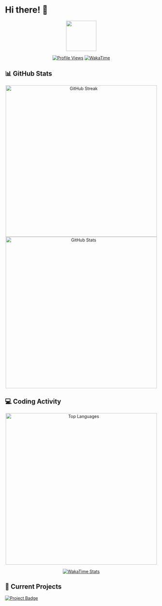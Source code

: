 # Hi there! 👋

<div align="center">
  <img src="https://media.giphy.com/media/M9gbBd9nbDrOTu1Mqx/giphy.gif" width="100"/>
  
  [![Profile Views](https://komarev.com/ghpvc/?username=wryuin&color=blue&label=Profile+Views)](https://github.com/wryuin)
  [![WakaTime](https://wakatime.com/badge/user/1b3b3898-ae4b-459a-ba4b-378476547f43.svg)](https://wakatime.com/@1b3b3898-ae4b-459a-ba4b-378476547f43)
</div>

## 📊 GitHub Stats

<div align="center">
  <img src="http://github-readme-streak-stats.herokuapp.com?user=wryuin&theme=dark&background=000000" alt="GitHub Streak" width="500">
  
  <img src="https://github-readme-stats.vercel.app/api?username=wryuin&show_icons=true&theme=dark&hide_border=true" alt="GitHub Stats" width="500">
</div>

## 💻 Coding Activity

<div align="center">
  <img src="https://github-readme-stats.vercel.app/api/top-langs/?username=wryuin&layout=compact&theme=dark&hide_border=true" alt="Top Languages" width="500">
  
  [![WakaTime Stats](https://github-readme-stats.vercel.app/api/wakatime?username=wryuin&layout=compact&theme=dark&hide_border=true)](https://wakatime.com/@wryuin)
</div>

## 🔨 Current Projects

[![Project Badge](https://wakatime.com/badge/user/1b3b3898-ae4b-459a-ba4b-378476547f43/project/59ab1c8e-c4b6-46b4-aad6-8d2d597de958.svg)](https://wakatime.com/project/59ab1c8e-c4b6-46b4-aad6-8d2d597de958)
